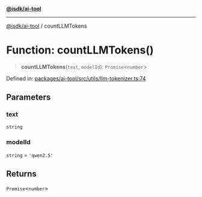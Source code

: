 [**@isdk/ai-tool**](../README.md)

***

[@isdk/ai-tool](../globals.md) / countLLMTokens

# Function: countLLMTokens()

> **countLLMTokens**(`text`, `modelId`): `Promise`\<`number`\>

Defined in: [packages/ai-tool/src/utils/llm-tokenizer.ts:74](https://github.com/isdk/ai-tool.js/blob/7135b3a67072644f21685b76900b7f351401749e/src/utils/llm-tokenizer.ts#L74)

## Parameters

### text

`string`

### modelId

`string` = `'qwen2.5'`

## Returns

`Promise`\<`number`\>
